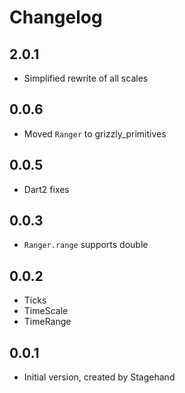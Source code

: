 # Changelog

## 2.0.1

+ Simplified rewrite of all scales

## 0.0.6

+ Moved `Ranger` to grizzly_primitives

## 0.0.5

- Dart2 fixes

## 0.0.3

- `Ranger.range` supports double

## 0.0.2

- Ticks
- TimeScale
- TimeRange

## 0.0.1

- Initial version, created by Stagehand
